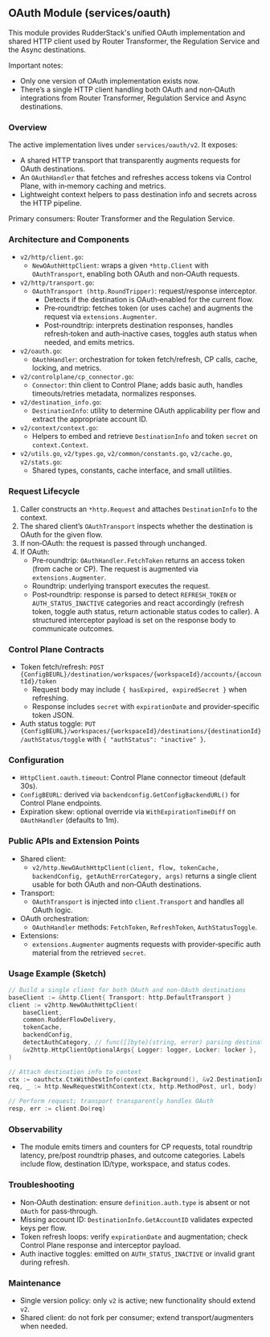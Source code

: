 ## OAuth Module (services/oauth)

This module provides RudderStack's unified OAuth implementation and shared HTTP client used by Router Transformer, the Regulation Service and the Async destinations.

Important notes:
- Only one version of OAuth implementation exists now.
- There’s a single HTTP client handling both OAuth and non‑OAuth integrations from Router Transformer, Regulation Service and Async destinations.

### Overview

The active implementation lives under `services/oauth/v2`. It exposes:
- A shared HTTP transport that transparently augments requests for OAuth destinations.
- An `OAuthHandler` that fetches and refreshes access tokens via Control Plane, with in‑memory caching and metrics.
- Lightweight context helpers to pass destination info and secrets across the HTTP pipeline.

Primary consumers: Router Transformer and the Regulation Service.

### Architecture and Components

- `v2/http/client.go`:
  - `NewOAuthHttpClient`: wraps a given `*http.Client` with `OAuthTransport`, enabling both OAuth and non‑OAuth requests.
- `v2/http/transport.go`:
  - `OAuthTransport (http.RoundTripper)`: request/response interceptor.
    - Detects if the destination is OAuth‑enabled for the current flow.
    - Pre‑roundtrip: fetches token (or uses cache) and augments the request via `extensions.Augmenter`.
    - Post‑roundtrip: interprets destination responses, handles refresh‑token and auth‑inactive cases, toggles auth status when needed, and emits metrics.
- `v2/oauth.go`:
  - `OAuthHandler`: orchestration for token fetch/refresh, CP calls, cache, locking, and metrics.
- `v2/controlplane/cp_connector.go`:
  - `Connector`: thin client to Control Plane; adds basic auth, handles timeouts/retries metadata, normalizes responses.
- `v2/destination_info.go`:
  - `DestinationInfo`: utility to determine OAuth applicability per flow and extract the appropriate account ID.
- `v2/context/context.go`:
  - Helpers to embed and retrieve `DestinationInfo` and token `secret` on `context.Context`.
- `v2/utils.go`, `v2/types.go`, `v2/common/constants.go`, `v2/cache.go`, `v2/stats.go`:
  - Shared types, constants, cache interface, and small utilities.

### Request Lifecycle

1. Caller constructs an `*http.Request` and attaches `DestinationInfo` to the context.
2. The shared client’s `OAuthTransport` inspects whether the destination is OAuth for the given flow.
3. If non‑OAuth: the request is passed through unchanged.
4. If OAuth:
   - Pre‑roundtrip: `OAuthHandler.FetchToken` returns an access token (from cache or CP). The request is augmented via `extensions.Augmenter`.
   - Roundtrip: underlying transport executes the request.
   - Post‑roundtrip: response is parsed to detect `REFRESH_TOKEN` or `AUTH_STATUS_INACTIVE` categories and react accordingly (refresh token, toggle auth status, return actionable status codes to caller). A structured interceptor payload is set on the response body to communicate outcomes.

### Control Plane Contracts

- Token fetch/refresh: `POST {ConfigBEURL}/destination/workspaces/{workspaceId}/accounts/{accountId}/token`
  - Request body may include `{ hasExpired, expiredSecret }` when refreshing.
  - Response includes `secret` with `expirationDate` and provider‑specific token JSON.
- Auth status toggle: `PUT {ConfigBEURL}/workspaces/{workspaceId}/destinations/{destinationId}/authStatus/toggle` with `{ "authStatus": "inactive" }`.

### Configuration

- `HttpClient.oauth.timeout`: Control Plane connector timeout (default 30s).
- `ConfigBEURL`: derived via `backendconfig.GetConfigBackendURL()` for Control Plane endpoints.
- Expiration skew: optional override via `WithExpirationTimeDiff` on `OAuthHandler` (defaults to 1m).

### Public APIs and Extension Points

- Shared client:
  - `v2/http.NewOAuthHttpClient(client, flow, tokenCache, backendConfig, getAuthErrorCategory, args)` returns a single client usable for both OAuth and non‑OAuth destinations.
- Transport:
  - `OAuthTransport` is injected into `client.Transport` and handles all OAuth logic.
- OAuth orchestration:
  - `OAuthHandler` methods: `FetchToken`, `RefreshToken`, `AuthStatusToggle`.
- Extensions:
  - `extensions.Augmenter` augments requests with provider‑specific auth material from the retrieved `secret`.

### Usage Example (Sketch)

```go
// Build a single client for both OAuth and non‑OAuth destinations
baseClient := &http.Client{ Transport: http.DefaultTransport }
client := v2http.NewOAuthHttpClient(
    baseClient,
    common.RudderFlowDelivery,
    tokenCache,
    backendConfig,
    detectAuthCategory, // func([]byte)(string, error) parsing destination response
    &v2http.HttpClientOptionalArgs{ Logger: logger, Locker: locker },
)

// Attach destination info to context
ctx := oauthctx.CtxWithDestInfo(context.Background(), &v2.DestinationInfo{ /* ... */ })
req, _ := http.NewRequestWithContext(ctx, http.MethodPost, url, body)

// Perform request; transport transparently handles OAuth
resp, err := client.Do(req)
```

### Observability

- The module emits timers and counters for CP requests, total roundtrip latency, pre/post roundtrip phases, and outcome categories. Labels include flow, destination ID/type, workspace, and status codes.

### Troubleshooting

- Non‑OAuth destination: ensure `definition.auth.type` is absent or not `OAuth` for pass‑through.
- Missing account ID: `DestinationInfo.GetAccountID` validates expected keys per flow.
- Token refresh loops: verify `expirationDate` and augmentation; check Control Plane response and interceptor payload.
- Auth inactive toggles: emitted on `AUTH_STATUS_INACTIVE` or invalid grant during refresh.

### Maintenance

- Single version policy: only `v2` is active; new functionality should extend `v2`.
- Shared client: do not fork per consumer; extend transport/augmenters when needed.
